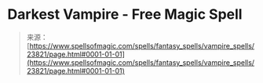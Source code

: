 <!--yml
category: 未分类
date: 2024-06-12 19:09:14
-->

# Darkest Vampire - Free Magic Spell

> 来源：[https://www.spellsofmagic.com/spells/fantasy_spells/vampire_spells/23821/page.html#0001-01-01](https://www.spellsofmagic.com/spells/fantasy_spells/vampire_spells/23821/page.html#0001-01-01)